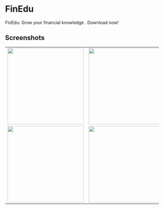 # FinEdu

FinEdu: Grow your financial knowledge . Download now!


## Screenshots
<table>
<tr>
  <td>
<img width=250 src="https://firebasestorage.googleapis.com/v0/b/quizapp-715ac.appspot.com/o/fin%20edu%20ss%2F20.png?alt=media&token=c77ef14a-0a52-472f-848b-2ba674f6ea74">
  </td>
  <td>
<img width=250 src="https://firebasestorage.googleapis.com/v0/b/quizapp-715ac.appspot.com/o/fin%20edu%20ss%2F21.png?alt=media&token=42d8d5fe-141d-4d29-971d-681b7818e0b8">
  </td>
  <td>
<img width=250 src="https://firebasestorage.googleapis.com/v0/b/quizapp-715ac.appspot.com/o/fin%20edu%20ss%2F22.png?alt=media&token=43461cc8-0904-47b5-9efc-44b75b801ca6">
 </td>
  </tr>
  <tr>
  <td>
<img width=250 src="https://firebasestorage.googleapis.com/v0/b/quizapp-715ac.appspot.com/o/fin%20edu%20ss%2F23.png?alt=media&token=aa58d480-71a9-431d-b3d4-346642225344">
 </td>
  <td>
<img width=250 src="https://firebasestorage.googleapis.com/v0/b/quizapp-715ac.appspot.com/o/fin%20edu%20ss%2F24.png?alt=media&token=77e74b06-2e48-46f4-bc99-99d07bda13af">
 </td>
  </tr> 
</table>
